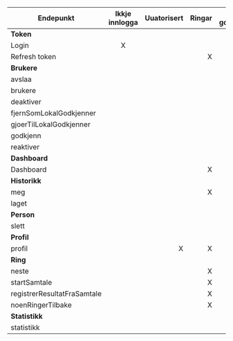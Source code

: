| Endepunkt     | Ikkje innlogga | Uuatorisert | Ringar  | Lokal godkjennar | Admin |
| ------------- |:-------------:| ------------:|--------:|-----------------:|-----:|
| **Token** | | | | |  |
| Login         | X             |              |         |                  |       |
| Refresh token | | | X | X | X |
| **Brukere** | | | | |  |
| avslaa | | | | X | X |
| brukere | | | | X | X |
| deaktiver | | | | X | X |
| fjernSomLokalGodkjenner | | | | | X |
| gjoerTilLokalGodkjenner | | | | | X |
| godkjenn | | | | X | X |
| reaktiver | | | | X | X |
| **Dashboard** | | | | |  |
| Dashboard | | | X | X | X |
| **Historikk** | | | | |  |
| meg | | | X | | |
| laget | | | | X | X |
| **Person** | | | | |  |
| slett | | | | | X |
| **Profil** | | | | |  |
| profil | | X | X | X | X |
| **Ring** | | | | |  |
| neste | | | X | | |
| startSamtale | | | X | | |
| registrerResultatFraSamtale | | | X | | |
| noenRingerTilbake | | | X | | |
| **Statistikk** | | | | |  |
| statistikk | | | | | X |